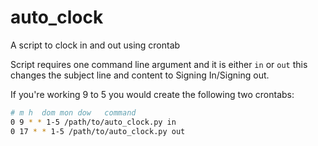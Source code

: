 # auto_clock
A script to clock in and out using crontab

Script requires one command line argument and it is either `in` or `out` this changes the subject line and content to Signing In/Signing out.

If you're working 9 to 5 you would create the following two crontabs:
```bash
# m h  dom mon dow   command
0 9 * * 1-5 /path/to/auto_clock.py in
0 17 * * 1-5 /path/to/auto_clock.py out
```
